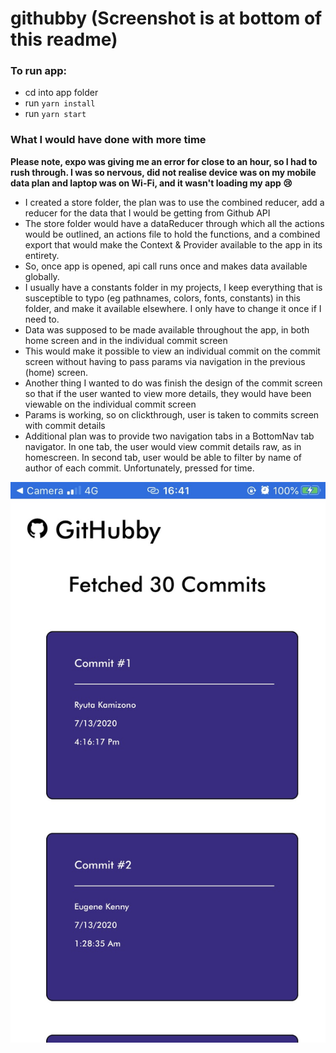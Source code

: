 # githubby (Screenshot is at bottom of this readme)

### To run app:
- cd into app folder
- run `yarn install`
- run `yarn start`

### What I would have done with more time
**Please note, expo was giving me an error for close to an hour, so I had to rush through. I was so nervous, did not realise device was on my mobile data plan and laptop was on Wi-Fi, and it wasn't loading my app :cry:**

- I created a store folder, the plan was to use the combined reducer, add a reducer for the data that I would be getting from Github API
- The store folder would have a dataReducer through which all the actions would be outlined, an actions file to hold the functions, and a combined export that would make the Context & Provider available to the app in its entirety.
- So, once app is opened, api call runs once and makes data available globally.
- I usually have a constants folder in my projects, I keep everything that is susceptible to typo (eg pathnames, colors, fonts, constants) in this folder, and make it available elsewhere. I only have to change it once if I need to.
- Data was supposed to be made available throughout the app, in both home screen and in the individual commit screen
- This would make it possible to view an individual commit on the commit screen without having to pass params via navigation in the previous (home) screen.
- Another thing I wanted to do was finish the design of the commit screen so that if the user wanted to view more details, they would have been viewable on the individual commit screen
- Params is working, so on clickthrough, user is taken to commits screen with commit details
- Additional plan was to provide two navigation tabs in a BottomNav tab navigator. In one tab, the user would view commit details raw, as in homescreen. In second tab, user would be able to filter by name of author of each commit. Unfortunately, pressed for time.


![Screenshot](/Screenshot.png)
